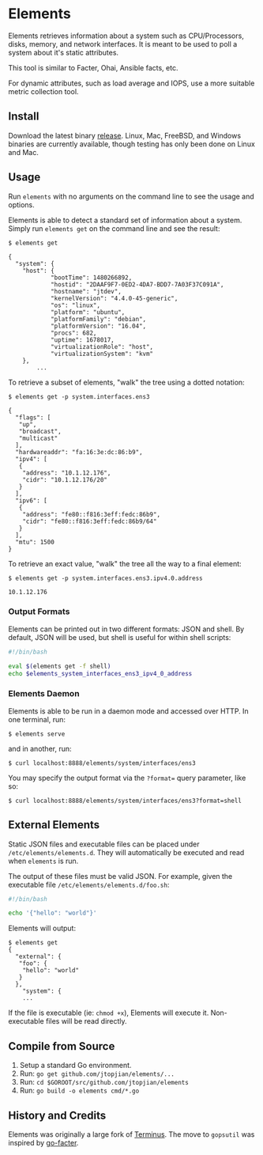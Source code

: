 # Elements

Elements retrieves information about a system such as CPU/Processors, disks, memory, and network interfaces. It is meant to be used to poll a system about it's static attributes.

This tool is similar to Facter, Ohai, Ansible facts, etc.

For dynamic attributes, such as load average and IOPS, use a more suitable metric collection tool.

## Install

Download the latest binary [release](https://github.com/jtopjian/elements/releases). Linux, Mac, FreeBSD, and Windows binaries are currently available, though testing has only been done on Linux and Mac.

## Usage

Run `elements` with no arguments on the command line to see the usage and options.

Elements is able to detect a standard set of information about a system. Simply run `elements get` on the command line and see the result:

```shell
$ elements get

{
  "system": {
    "host": {
			"bootTime": 1480266892,
			"hostid": "2DAAF9F7-0ED2-4DA7-BDD7-7A03F37C091A",
			"hostname": "jtdev",
			"kernelVersion": "4.4.0-45-generic",
			"os": "linux",
			"platform": "ubuntu",
			"platformFamily": "debian",
			"platformVersion": "16.04",
			"procs": 682,
			"uptime": 1678017,
			"virtualizationRole": "host",
			"virtualizationSystem": "kvm"
    },
		...
```

To retrieve a subset of elements, "walk" the tree using a dotted notation:

```shell
$ elements get -p system.interfaces.ens3

{
  "flags": [
   "up",
   "broadcast",
   "multicast"
  ],
  "hardwareaddr": "fa:16:3e:dc:86:b9",
  "ipv4": [
   {
    "address": "10.1.12.176",
    "cidr": "10.1.12.176/20"
   }
  ],
  "ipv6": [
   {
    "address": "fe80::f816:3eff:fedc:86b9",
    "cidr": "fe80::f816:3eff:fedc:86b9/64"
   }
  ],
  "mtu": 1500
}
```

To retrieve an exact value, "walk" the tree all the way to a final element:

```shell
$ elements get -p system.interfaces.ens3.ipv4.0.address

10.1.12.176
```

### Output Formats

Elements can be printed out in two different formats: JSON and shell. By default, JSON will be used, but shell is useful for within shell scripts:

```bash
#!/bin/bash

eval $(elements get -f shell)
echo $elements_system_interfaces_ens3_ipv4_0_address
```

### Elements Daemon

Elements is able to be run in a daemon mode and accessed over HTTP. In one terminal, run:

```shell
$ elements serve
```

and in another, run:

```shell
$ curl localhost:8888/elements/system/interfaces/ens3
```

You may specify the output format via the `?format=` query parameter, like so:

```shell
$ curl localhost:8888/elements/system/interfaces/ens3?format=shell
```

## External Elements

Static JSON files and executable files can be placed under `/etc/elements/elements.d`. They will automatically be executed and read when `elements` is run.

The output of these files must be valid JSON. For example, given the executable file `/etc/elements/elements.d/foo.sh`:

```bash
#!/bin/bash

echo '{"hello": "world"}'
```

Elements will output:

```shell
$ elements get
{
  "external": {
   "foo": {
    "hello": "world"
   }
  },
	"system": {
	...
```

If the file is executable (ie: `chmod +x`), Elements will execute it. Non-executable files will be read directly.

## Compile from Source

1. Setup a standard Go environment.
2. Run: `go get github.com/jtopjian/elements/...`
3. Run: `cd $GOROOT/src/github.com/jtopjian/elements`
4. Run: `go build -o elements cmd/*.go`

## History and Credits

Elements was originally a large fork of [Terminus](https://github.com/kelseyhightower/terminus). The move to `gopsutil` was inspired by [go-facter](https://github.com/zstyblik/go-facter).
